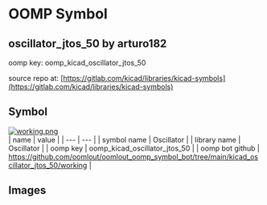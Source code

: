 # OOMP Symbol  
## oscillator_jtos_50  by arturo182  
  
oomp key: oomp_kicad_oscillator_jtos_50  
  
source repo at: [https://gitlab.com/kicad/libraries/kicad-symbols](https://gitlab.com/kicad/libraries/kicad-symbols)  
## Symbol  
  
[![working.png](working_600.png)](working.png)  
| name | value | 
| --- | --- | 
| symbol name | Oscillator | 
| library name | Oscillator | 
| oomp key | oomp_kicad_oscillator_jtos_50 | 
| oomp bot github | https://github.com/oomlout/oomlout_oomp_symbol_bot/tree/main/kicad_oscillator_jtos_50/working | 
## Images  
